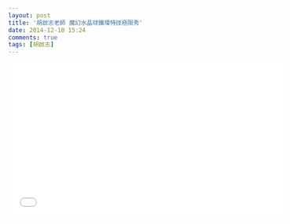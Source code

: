 ```yaml
---
layout: post
title: '胡啟志老師 魔幻水晶球鐵環特技極限秀'
date: 2014-12-10 15:24
comments: true
tags: [胡啟志]
---
```

<iframe width="560" height="315" src="//www.youtube.com/embed/giS6KZ7WdQ4" frameborder="0" allowfullscreen></iframe>
<br />